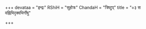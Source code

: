 +++
devataa = "इन्द्रः"
RShiH = "सुहोत्रः"
ChandaH = "त्रिष्टुप्"
title = "०३ स वह्निभिरृक्वभिर्गोषु"

+++
